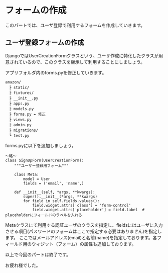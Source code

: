 # フォームの作成
このパートでは、ユーザ登録で利用するフォームを作成していきます。

## ユーザ登録フォームの作成
DjangoではUserCreationFormクラスという、ユーザ作成に特化したクラスが用意されているので、このクラスを継承して利用することにしましょう。

アプリフォルダ内のforms.pyを修正していきます。
```
amazon/
　├ static/
　├ fixtures/
　├ __init__.py
　├ apps.py
　├ models.py
　├ forms.py ← 修正
　├ views.py　
　├ admin.py
　├ migrations/
　└ test.py
```

forms.pyに以下を追加しましょう。
```
〜略〜
class SignUpForm(UserCreationForm):
    """ユーザー登録用フォーム"""

    class Meta:
        model = User
        fields = ('email', 'name',)
        
    def __init__(self, *args, **kwargs):
        super().__init__(*args, **kwargs)
        for field in self.fields.values():
            field.widget.attrs['class'] = 'form-control'
            field.widget.attrs['placeholder'] = field.label  # placeholderにフィールドのラベルを入れる

```

Metaクラスにて利用する認証ユーザのクラスを指定し、fieldsにはユーザに入力させる項目(パスワードのフォームはここで指定する必要はありません)を指定します。
ここではメールアドレス(email)と名前(name)を指定しております。各フィールド用のウィジット（フォーム）の属性も追加しております。

以上で今回のパートは終了です。

お疲れ様でした。
